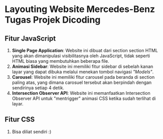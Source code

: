 # Layouting Website Mercedes-Benz Tugas Projek Dicoding

## Fitur JavaScript

1. **Single Page Application**: Website ini dibuat dari section section HTML yang akan dimanipulasi visibilitasnya oleh JavaScript, tidak seperti HTML biasa yang membutuhkan beberapa file.
2. **Animasi Sidebar**: Website ini memiliki fitur sidebar di sebelah kanan layar yang dapat dibuka melalui menekan tombol navigasi _"Models"_.
3. **Carousel**: Website ini memiliki fitur carousel pada beranda di section paling atas, yang dimana carosuel tersebut akan berpindah dengan sendirinya setiap 4 detik.
4. **Intersection Observer API**: Website ini memanfaatkan Intersection Observer API untuk "mentrigger" animasi CSS ketika sudah terlihat di layar.

## Fitur CSS

1. Bisa diliat sendiri :)
